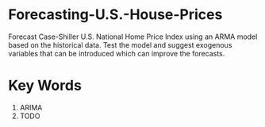 # Forecasting-U.S.-House-Prices
Forecast Case-Shiller U.S. National Home Price Index using an ARMA model based on the historical data. Test the model and suggest exogenous variables that can be introduced which can improve the forecasts.
# Key Words
1. ARIMA
2. TODO
